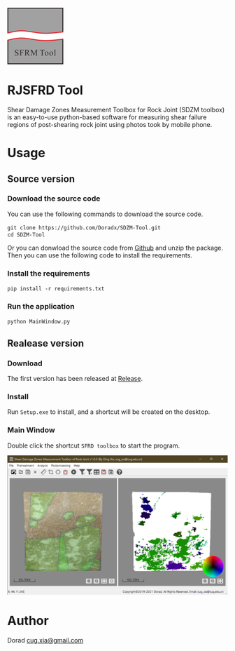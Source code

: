 ![](https://raw.githubusercontent.com/Doradx/RJSFRD-Tool/master/images/icons/logo.png)
# RJSFRD Tool
Shear Damage Zones Measurement Toolbox for Rock Joint (SDZM toolbox) is an easy-to-use python-based software for measuring shear failure regions of post-shearing rock joint using photos took by mobile phone.

# Usage
## Source version
### Download the source code
You can use the following commands to download the source code.
```shell
git clone https://github.com/Doradx/SDZM-Tool.git
cd SDZM-Tool
```
Or you can donwload the source code from [Github](https://github.com/Doradx/SDZM-Tool/archive/refs/heads/master.zip) and unzip the package.
Then you can use the following code to install the requirements.

### Install the requirements
```shell
pip install -r requirements.txt
```

### Run the application
```shell
python MainWindow.py
```

## Realease version
### Download
The first version has been released at [Release](https://github.com/Doradx/SDZM-Tool/releases/latest).
### Install
Run ```Setup.exe``` to install, and a shortcut will be created on the desktop.

### Main Window
Double click the shortcut ```SFRD toolbox``` to start the program.

![Main Window](https://github.com/Doradx/SDZM-Tool/blob/master/images/main-window.png?raw=true)

# Author
Dorad
cug.xia@gmail.com
